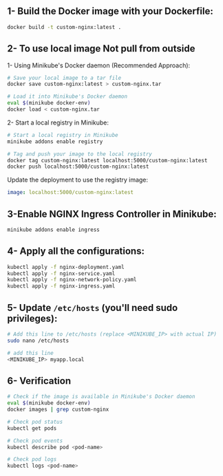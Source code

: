 

## 1- Build the Docker image with your Dockerfile:
```bash
docker build -t custom-nginx:latest .
```

## 2- To use local image Not pull from outside
1- Using Minikube's Docker daemon (Recommended Approach):
```bash
# Save your local image to a tar file
docker save custom-nginx:latest > custom-nginx.tar

# Load it into Minikube's Docker daemon
eval $(minikube docker-env)
docker load < custom-nginx.tar
```

2- Start a local registry in Minikube:
```bash
# Start a local registry in Minikube
minikube addons enable registry

# Tag and push your image to the local registry
docker tag custom-nginx:latest localhost:5000/custom-nginx:latest
docker push localhost:5000/custom-nginx:latest
```
Update the deployment to use the registry image:
```yaml
image: localhost:5000/custom-nginx:latest
```

## 3-Enable NGINX Ingress Controller in Minikube:
```bash
minikube addons enable ingress
```

## 4- Apply all the configurations:
```bash
kubectl apply -f nginx-deployment.yaml
kubectl apply -f nginx-service.yaml
kubectl apply -f nginx-network-policy.yaml
kubectl apply -f nginx-ingress.yaml
```

## 5- Update `/etc/hosts` (you'll need sudo privileges):
```bash
# Add this line to /etc/hosts (replace <MINIKUBE_IP> with actual IP)
sudo nano /etc/hosts

# add this line
<MINIKUBE_IP> myapp.local
```

## 6- Verification
```bash
# Check if the image is available in Minikube's Docker daemon
eval $(minikube docker-env)
docker images | grep custom-nginx

# Check pod status
kubectl get pods

# Check pod events
kubectl describe pod <pod-name>

# Check pod logs
kubectl logs <pod-name>
```


